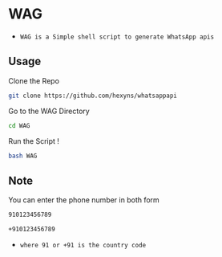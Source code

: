 # WAG 
* `WAG is a Simple shell script to generate WhatsApp apis`

## Usage
Clone the Repo
```bash
git clone https://github.com/hexyns/whatsappapi
```
Go to the WAG Directory
```bash
cd WAG
```
Run the Script !
```bash
bash WAG
```

## Note
You can enter the phone number in both form

```bash
910123456789
```
```bash
+910123456789
```

* `where 91 or +91 is the country code `

